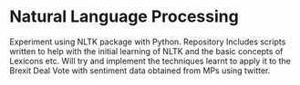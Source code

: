 # Natural Language Processing

Experiment using NLTK package with Python. Repository Includes scripts written to help with the initial learning of NLTK and the basic concepts of Lexicons etc. 
Will try and implement the techniques learnt to apply it to the Brexit Deal Vote with sentiment data obtained from MPs using twitter.  
